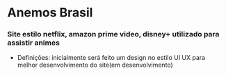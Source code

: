 # Anemos Brasil

### Site estilo netflix, amazon prime video, disney+ utilizado para assistir animes

* Definições: inicialmente será feito um design no estilo UI UX para melhor desenvolvimento do site(em desenvolvimento)
